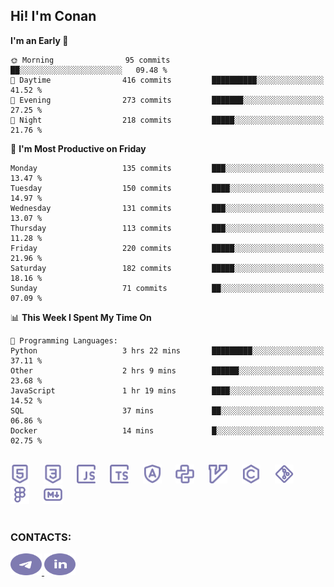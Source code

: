 ## Hi! I'm Conan

<!--START_SECTION:waka-->
**I'm an Early 🐤** 

```text
🌞 Morning                95 commits          ██░░░░░░░░░░░░░░░░░░░░░░░   09.48 % 
🌆 Daytime                416 commits         ██████████░░░░░░░░░░░░░░░   41.52 % 
🌃 Evening                273 commits         ███████░░░░░░░░░░░░░░░░░░   27.25 % 
🌙 Night                  218 commits         █████░░░░░░░░░░░░░░░░░░░░   21.76 % 
```
📅 **I'm Most Productive on Friday** 

```text
Monday                   135 commits         ███░░░░░░░░░░░░░░░░░░░░░░   13.47 % 
Tuesday                  150 commits         ████░░░░░░░░░░░░░░░░░░░░░   14.97 % 
Wednesday                131 commits         ███░░░░░░░░░░░░░░░░░░░░░░   13.07 % 
Thursday                 113 commits         ███░░░░░░░░░░░░░░░░░░░░░░   11.28 % 
Friday                   220 commits         █████░░░░░░░░░░░░░░░░░░░░   21.96 % 
Saturday                 182 commits         █████░░░░░░░░░░░░░░░░░░░░   18.16 % 
Sunday                   71 commits          ██░░░░░░░░░░░░░░░░░░░░░░░   07.09 % 
```


📊 **This Week I Spent My Time On** 

```text
💬 Programming Languages: 
Python                   3 hrs 22 mins       █████████░░░░░░░░░░░░░░░░   37.11 % 
Other                    2 hrs 9 mins        ██████░░░░░░░░░░░░░░░░░░░   23.68 % 
JavaScript               1 hr 19 mins        ████░░░░░░░░░░░░░░░░░░░░░   14.52 % 
SQL                      37 mins             ██░░░░░░░░░░░░░░░░░░░░░░░   06.86 % 
Docker                   14 mins             █░░░░░░░░░░░░░░░░░░░░░░░░   02.75 % 
```


<!--END_SECTION:waka-->


<br>

<div align="left">
  <img src="icons/skills/html.svg" height="30" alt="html5"/>
  <img width="15"/>
  <img src="icons/skills/css.svg" height="30" alt="css"/>
    <img width="15"/>
  <img src="icons/skills/javascript.svg" height="30" alt="javascript"/>
  <img width="15"/>
  <img src="icons/skills/typescript.svg" height="30" alt="typescript"/>
  <img width="15"/>
  <img src="icons/skills/angular.svg" height="30" alt="angular"/>
  <img width="15"/>
  <img src="icons/skills/python.svg" height="30" alt="python"/>
  <img width="15"/>
  <img src="icons/skills/vim.svg" height="30" alt="vim"  />
  <img width="15"/>
  <img src="icons/skills/c.svg" height="30" alt="c"/>
  <img width="15"/>
  <img src="icons/skills/git.svg" height="30" alt="git"/>
  <img width="15"/>
  <img src="icons/skills/figma.svg" height="30" alt="figma"/>
  <img width="15"/>
  <img src="icons/skills/markdown.svg" height="30" alt="markdown"/>
</div>

<br>


### CONTACTS:

<div align="left">
  <a href="https://t.me/gkkconan">
    <img src="icons/contacts/telegram.svg" width="50" height="35" alt="telegram"/>
  </a>
  <a href="https://www.linkedin.com/in/gkkconan">
    <img src="icons/contacts/linkedin.svg" width="50" height="35" alt="linkedin"/>
  </a>
</div>
